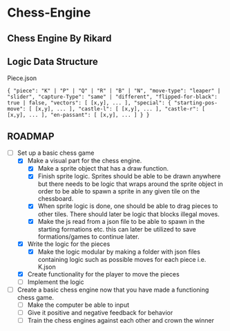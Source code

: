 
# Chess-Engine

## Chess Engine By Rikard

## Logic Data Structure
Piece.json


`
{
"piece": "K" | "P" | "Q" | "R" | "B" | "N",
"move-type": "leaper" | "slider",
"capture-Type": "same" | "different",
"flipped-for-black": true | false,
"vectors": [ [x,y], ... ],
"special": {
    "starting-pos-move": [ [x,y], ... ],
    "castle-l": [ [x,y], ... ],
    "castle-r": [ [x,y], ... ],
    "en-passant": [ [x,y], ... ]
}
}
`
## ROADMAP

-   [ ] Set up a basic chess game
    -   [X] Make a visual part for the chess engine.
        -   [X] Make a sprite object that has a draw function.
        -   [X] Finish sprite logic. Sprites should be able to be drawn anywhere but there needs to be logic that wraps around the sprite object in order to be able to spawn a sprite in any given tile on the chessboard.
        -   [X] When sprite logic is done, one should be able to drag pieces to other tiles. There should later be logic that blocks illegal moves.
        -   [X] Make the js read from a json file to be able to spawn in the starting formations etc. this can later be utilized to save formations/games to continue later.
    -   [X] Write the logic for the pieces
        -   [X] Make the logic modular by making a folder with json files containing logic such as possible moves for each piece i.e. K.json
    -   [X] Create functionality for the player to move the pieces
    -   [ ] Implement the logic
-   [ ] Create a basic chess engine now that you have made a functioning chess game.
    -   [ ] Make the computer be able to input
    -   [ ] Give it positive and negative feedback for behavior
    -   [ ] Train the chess engines against each other and crown the winner
